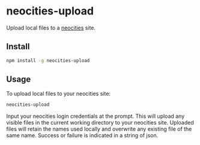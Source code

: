 neocities-upload
================

Upload local files to a [neocities](http://neocities.org) site.

Install
-------
```bash
npm install -g neocities-upload
```

Usage
-----
To upload local files to your neocities site:
```bash
neocities-upload
```
Input your neocities login credentials at the prompt.
This will upload any visible files in the current working directory to your neocities site.
Uploaded files will retain the names used locally and overwrite any existing file of the same name.
Success or failure is indicated in a string of json.
